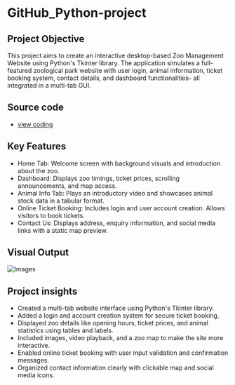 # GitHub_Python-project

## Project Objective
This project aims to create an interactive desktop-based Zoo Management Website using Python's Tkinter library. The application simulates a full-featured zoological park website with user login, animal information, ticket booking system, contact details, and dashboard functionalities- all integrated in a multi-tab GUI.

## Source code
- <a href="https://github.com/gomathimurthi199930/GitHub_Python-project/blob/main/Website%20creation%20Project.py"> view coding</a>

## Key Features
- Home Tab: Welcome screen with background visuals and introduction about the zoo.
- Dashboard: Displays zoo timings, ticket prices, scrolling announcements, and map access.
- Animal Info Tab: Plays an introductory video and showcases animal stock data in a tabular format.
- Online Ticket Booking: Includes login and user account creation. Allows visitors to book tickets.
- Contact Us: Displays address, enquiry information, and social media links with a static map preview.

## Visual Output
![Images](https://github.com/user-attachments/assets/064ef281-1bab-4580-933f-23bd106e57c1)

## Project insights
- Created a multi-tab website interface using Python's Tkinter library.
- Added a login and account creation system for secure ticket booking.
- Displayed zoo details like opening hours, ticket prices, and animal statistics using tables and labels.
- Included images, video playback, and a zoo map to make the site more interactive.
- Enabled online ticket booking with user input validation and confirmation messages.
- Organized contact information clearly with clickable map and social media icons.

